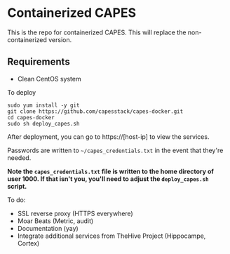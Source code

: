 # Containerized CAPES

This is the repo for containerized CAPES. This will replace the non-containerized version.

## Requirements
* Clean CentOS system

To deploy
```
sudo yum install -y git
git clone https://github.com/capesstack/capes-docker.git
cd capes-docker
sudo sh deploy_capes.sh
```

After deployment, you can go to https://[host-ip] to view the services.

Passwords are written to `~/capes_credentials.txt` in the event that they're needed.

**Note the `capes_credentials.txt` file is written to the home directory of user 1000. If that isn't you, you'll need to adjust the `deploy_capes.sh` script.**

To do:
* SSL reverse proxy (HTTPS everywhere)
* Moar Beats (Metric, audit)
* Documentation (yay)
* Integrate additional services from TheHive Project (Hippocampe, Cortex)
